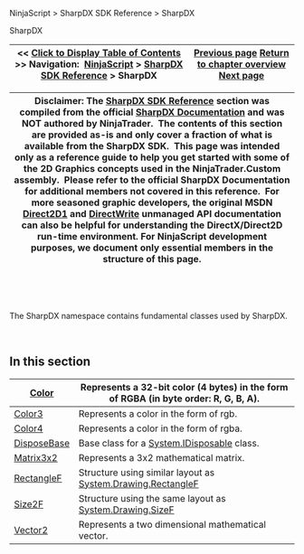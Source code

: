 ﻿


NinjaScript \> SharpDX SDK Reference \> SharpDX






















SharpDX







| \<\< [Click to Display Table of Contents](sharpdx.md) \>\> **Navigation:**     [NinjaScript](ninjascript.md) \> [SharpDX SDK Reference](sharpdx_sdk_reference.md) \> SharpDX | [Previous page](sharpdx_sdk_reference.md) [Return to chapter overview](sharpdx_sdk_reference.md) [Next page](sharpdx_color.md) |
| --- | --- |













| Disclaimer: The [SharpDX SDK Reference](sharpdx_sdk_reference.md) section was compiled from the official [SharpDX Documentation](http://sharpdx.org/) and was NOT authored by NinjaTrader.  The contents of this section are provided as\-is and only cover a fraction of what is available from the SharpDX SDK.  This page was intended only as a reference guide to help you get started with some of the 2D Graphics concepts used in the NinjaTrader.Custom assembly.  Please refer to the official SharpDX Documentation for additional members not covered in this reference.  For more seasoned graphic developers, the original MSDN [Direct2D1](https://msdn.microsoft.com/en-us/library/windows/desktop/dd370990.aspx) and [DirectWrite](https://msdn.microsoft.com/en-us/library/windows/desktop/dd368038.aspx) unmanaged API documentation can also be helpful for understanding the DirectX/Direct2D run\-time environment. For NinjaScript development purposes, we document only essential members in the structure of this page. |
| --- |



 


 


The SharpDX namespace contains fundamental classes used by SharpDX. 


 


## In this section




| [Color](sharpdx_color.md) | Represents a 32\-bit color (4 bytes) in the form of RGBA (in byte order: R, G, B, A). |
| --- | --- |
| [Color3](sharpdx_color3.md) | Represents a color in the form of rgb. |
| [Color4](sharpdx_color4.md) | Represents a color in the form of rgba. |
| [DisposeBase](sharpdx_disposebase.md) | Base class for a [System.IDisposable](https://msdn.microsoft.com/en-us/library/aax125c9) class. |
| [Matrix3x2](sharpdx_matrix3x2.md) | Represents a 3x2 mathematical matrix. |
| [RectangleF](sharpdx_rectanglef.md) | Structure using similar layout as [System.Drawing.RectangleF](https://www.google.com/search?q=system.drawing.rectangleF&ie=utf-8&oe=utf-8) |
| [Size2F](sharpdx_size2f.md) | Structure using the same layout as [System.Drawing.SizeF](https://msdn.microsoft.com/en-us/library/system.drawing.sizef(v=vs.110).aspx) |
| [Vector2](sharpdx_vector2.md) | Represents a two dimensional mathematical vector. |









